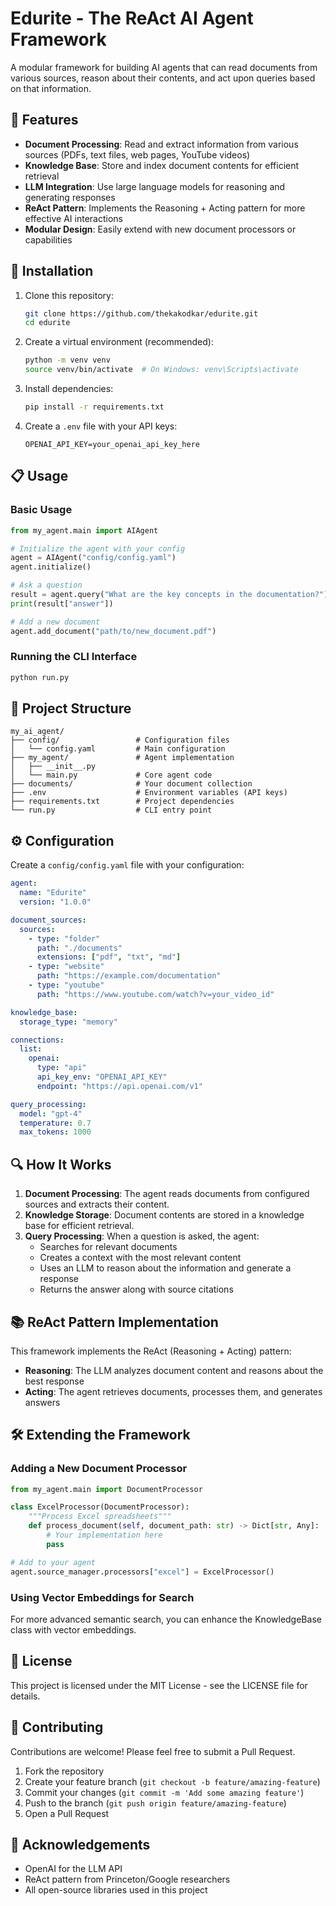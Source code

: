 # Edurite - The ReAct AI Agent Framework

A modular framework for building AI agents that can read documents from various sources, reason about their contents, and act upon queries based on that information.

## 🌟 Features

- **Document Processing**: Read and extract information from various sources (PDFs, text files, web pages, YouTube videos)
- **Knowledge Base**: Store and index document contents for efficient retrieval
- **LLM Integration**: Use large language models for reasoning and generating responses
- **ReAct Pattern**: Implements the Reasoning + Acting pattern for more effective AI interactions
- **Modular Design**: Easily extend with new document processors or capabilities

## 🔧 Installation

1. Clone this repository:
   ```bash
   git clone https://github.com/thekakodkar/edurite.git
   cd edurite
   ```

2. Create a virtual environment (recommended):
   ```bash
   python -m venv venv
   source venv/bin/activate  # On Windows: venv\Scripts\activate
   ```

3. Install dependencies:
   ```bash
   pip install -r requirements.txt
   ```

4. Create a `.env` file with your API keys:
   ```
   OPENAI_API_KEY=your_openai_api_key_here
   ```

## 📋 Usage

### Basic Usage

```python
from my_agent.main import AIAgent

# Initialize the agent with your config
agent = AIAgent("config/config.yaml")
agent.initialize()

# Ask a question
result = agent.query("What are the key concepts in the documentation?")
print(result["answer"])

# Add a new document
agent.add_document("path/to/new_document.pdf")
```

### Running the CLI Interface

```bash
python run.py
```

## 🧩 Project Structure

```
my_ai_agent/
├── config/                 # Configuration files
│   └── config.yaml         # Main configuration
├── my_agent/               # Agent implementation
│   ├── __init__.py
│   └── main.py             # Core agent code
├── documents/              # Your document collection
├── .env                    # Environment variables (API keys)
├── requirements.txt        # Project dependencies
└── run.py                  # CLI entry point
```

## ⚙️ Configuration

Create a `config/config.yaml` file with your configuration:

```yaml
agent:
  name: "Edurite"
  version: "1.0.0"

document_sources:
  sources:
    - type: "folder"
      path: "./documents"
      extensions: ["pdf", "txt", "md"]
    - type: "website"
      path: "https://example.com/documentation"
    - type: "youtube"
      path: "https://www.youtube.com/watch?v=your_video_id"

knowledge_base:
  storage_type: "memory"

connections:
  list:
    openai:
      type: "api"
      api_key_env: "OPENAI_API_KEY"
      endpoint: "https://api.openai.com/v1"

query_processing:
  model: "gpt-4"
  temperature: 0.7
  max_tokens: 1000
```

## 🔍 How It Works

1. **Document Processing**: The agent reads documents from configured sources and extracts their content.
2. **Knowledge Storage**: Document contents are stored in a knowledge base for efficient retrieval.
3. **Query Processing**: When a question is asked, the agent:
   - Searches for relevant documents
   - Creates a context with the most relevant content
   - Uses an LLM to reason about the information and generate a response
   - Returns the answer along with source citations

## 📚 ReAct Pattern Implementation

This framework implements the ReAct (Reasoning + Acting) pattern:

- **Reasoning**: The LLM analyzes document content and reasons about the best response
- **Acting**: The agent retrieves documents, processes them, and generates answers

## 🛠️ Extending the Framework

### Adding a New Document Processor

```python
from my_agent.main import DocumentProcessor

class ExcelProcessor(DocumentProcessor):
    """Process Excel spreadsheets"""
    def process_document(self, document_path: str) -> Dict[str, Any]:
        # Your implementation here
        pass

# Add to your agent
agent.source_manager.processors["excel"] = ExcelProcessor()
```

### Using Vector Embeddings for Search

For more advanced semantic search, you can enhance the KnowledgeBase class with vector embeddings.

## 📄 License

This project is licensed under the MIT License - see the LICENSE file for details.

## 👥 Contributing

Contributions are welcome! Please feel free to submit a Pull Request.

1. Fork the repository
2. Create your feature branch (`git checkout -b feature/amazing-feature`)
3. Commit your changes (`git commit -m 'Add some amazing feature'`)
4. Push to the branch (`git push origin feature/amazing-feature`)
5. Open a Pull Request

## 🙏 Acknowledgements

- OpenAI for the LLM API
- ReAct pattern from Princeton/Google researchers
- All open-source libraries used in this project